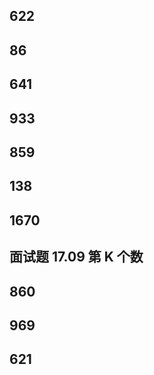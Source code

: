 ## 622

## 86

## 641

## 933

## 859

## 138

## 1670

## 面试题 17.09 第 K 个数

## 860

## 969

## 621
